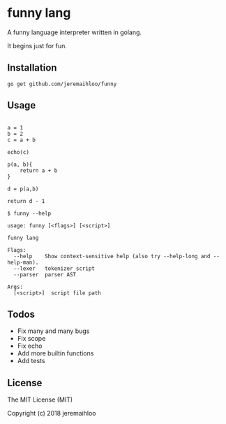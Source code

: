 # funny lang

A funny language interpreter written in golang.

It begins just for fun.

## Installation

```console
go get github.com/jeremaihloo/funny
```

## Usage

```funny

a = 1
b = 2
c = a + b

echo(c)

p(a, b){
    return a + b
}

d = p(a,b)

return d - 1
```

```console
$ funny --help

usage: funny [<flags>] [<script>]

funny lang

Flags:
  --help    Show context-sensitive help (also try --help-long and --help-man).
  --lexer   tokenizer script
  --parser  parser AST

Args:
  [<script>]  script file path
```

## Todos

- Fix many and many bugs
- Fix scope
- Fix echo
- Add more builtin functions
- Add tests

## License

The MIT License (MIT)

Copyright (c) 2018 jeremaihloo